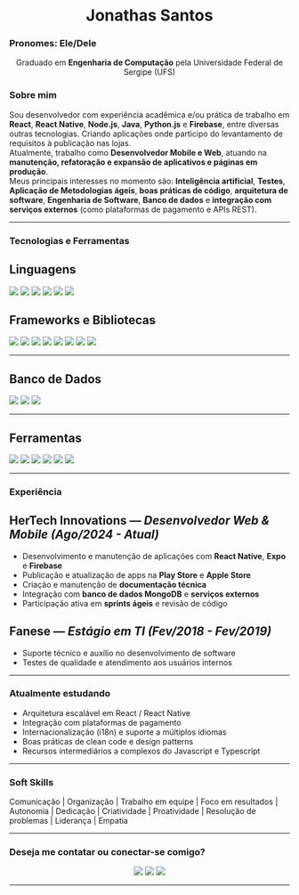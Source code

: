 <h1 align="center">Jonathas Santos</h1>
<h3 align="left"> Pronomes: Ele/Dele </h1>

<p align="center">
  Graduado em <strong>Engenharia de Computação</strong> pela Universidade Federal de Sergipe (UFS)
</p>

### Sobre mim
Sou desenvolvedor com experiência acadêmica e/ou prática de trabalho em **React**, **React Native**, **Node.js**, **Java**, **Python.js** e **Firebase**, entre diversas outras tecnologias. Criando aplicações onde participo do levantamento de requisitos à publicação nas lojas.  
Atualmente, trabalho como **Desenvolvedor Mobile e Web**, atuando na **manutenção, refatoração e expansão de aplicativos e páginas em produção**.  
Meus principais interesses no momento são: **Inteligência artificial**, **Testes**, **Aplicação de Metodologias ágeis**, **boas práticas de código**, **arquitetura de software**, **Engenharia de Software**, **Banco de dados** e **integração com serviços externos** (como plataformas de pagamento e APIs REST).

---

### Tecnologias e Ferramentas

## Linguagens
<p align="left">
  <img src="https://img.shields.io/badge/JavaScript-F7DF1E?style=for-the-badge&logo=javascript&logoColor=black"/>
  <img src="https://img.shields.io/badge/TypeScript-3178C6?style=for-the-badge&logo=typescript&logoColor=white"/>
  <img src="https://img.shields.io/badge/Java-ED8B00?style=for-the-badge&logo=openjdk&logoColor=white"/>
  <img src="https://img.shields.io/badge/Python-3776AB?style=for-the-badge&logo=python&logoColor=white"/>
  <img src="https://img.shields.io/badge/C-00599C?style=for-the-badge&logo=c&logoColor=white"/>
  <img src="https://img.shields.io/badge/C++-00599C?style=for-the-badge&logo=cplusplus&logoColor=white"/>
</p>

## Frameworks e Bibliotecas
<p align="left">
  <img src="https://img.shields.io/badge/React-61DAFB?style=for-the-badge&logo=react&logoColor=black"/>
  <img src="https://img.shields.io/badge/React_Native-20232A?style=for-the-badge&logo=react&logoColor=61DAFB"/>
  <img src="https://img.shields.io/badge/Node.js-339933?style=for-the-badge&logo=node.js&logoColor=white"/>
  <img src="https://img.shields.io/badge/Express-000000?style=for-the-badge&logo=express&logoColor=white"/>
  <img src="https://img.shields.io/badge/Expo-000020?style=for-the-badge&logo=expo&logoColor=white"/>
  <img src="https://img.shields.io/badge/Firebase-FFCA28?style=for-the-badge&logo=firebase&logoColor=black"/>
  <img src="https://img.shields.io/badge/Tailwind_CSS-38B2AC?style=for-the-badge&logo=tailwind-css&logoColor=white"/>
  <img src="https://img.shields.io/badge/Spring_Boot-6DB33F?style=for-the-badge&logo=springboot&logoColor=white"/>
</p>

---

## Banco de Dados
<p align="left">
  <img src="https://img.shields.io/badge/MongoDB-4EA94B?style=for-the-badge&logo=mongodb&logoColor=white"/>
  <img src="https://img.shields.io/badge/MySQL-4479A1?style=for-the-badge&logo=mysql&logoColor=white"/>
  <img src="https://img.shields.io/badge/Firebase_DB-FFCA28?style=for-the-badge&logo=firebase&logoColor=black"/>
</p>

---

## Ferramentas
<p align="left">
  <img src="https://img.shields.io/badge/Git-F05033?style=for-the-badge&logo=git&logoColor=white"/>
  <img src="https://img.shields.io/badge/GitHub-181717?style=for-the-badge&logo=github&logoColor=white"/>
  <img src="https://img.shields.io/badge/GitLab-FC6D26?style=for-the-badge&logo=gitlab&logoColor=white"/>
  <img src="https://img.shields.io/badge/Azure_DevOps-0078D7?style=for-the-badge&logo=azure-devops&logoColor=white"/>
  <img src="https://img.shields.io/badge/Insomnia-4000BF?style=for-the-badge&logo=insomnia&logoColor=white"/>
  <img src="https://img.shields.io/badge/Android_Studio-3DDC84?style=for-the-badge&logo=android-studio&logoColor=white"/>
</p>

---

### Experiência

## **HerTech Innovations** — *Desenvolvedor Web & Mobile (Ago/2024 - Atual)*
- Desenvolvimento e manutenção de aplicações com **React Native**, **Expo** e **Firebase**
- Publicação e atualização de apps na **Play Store** e **Apple Store**
- Criação e manutenção de **documentação técnica**
- Integração com **banco de dados MongoDB** e **serviços externos**
- Participação ativa em **sprints ágeis** e revisão de código

## **Fanese** — *Estágio em TI (Fev/2018 - Fev/2019)*
- Suporte técnico e auxílio no desenvolvimento de software  
- Testes de qualidade e atendimento aos usuários internos

---

### Atualmente estudando
-  Arquitetura escalável em React / React Native  
-  Integração com plataformas de pagamento  
-  Internacionalização (i18n) e suporte a múltiplos idiomas  
-  Boas práticas de clean code e design patterns
-  Recursos intermediários a complexos do Javascript e Typescript

---

### Soft Skills
 Comunicação  |  Organização  |  Trabalho em equipe  |  Foco em resultados  |  Autonomia  |  Dedicação  |  Criatividade  | 
 Proatividade |  Resolução de problemas  |  Liderança  |  Empatia  

---

### Deseja me contatar ou conectar-se comigo?

<p align="center">
  <a href="mailto:kjonathas@live.com"><img src="https://img.shields.io/badge/Email-0078D4?style=for-the-badge&logo=gmail&logoColor=white" /></a>
  <a href="https://www.linkedin.com/in/jonathas-ec/"><img src="https://img.shields.io/badge/LinkedIn-0A66C2?style=for-the-badge&logo=linkedin&logoColor=white" /></a>
  <a href="https://portfolio-jonathas.vercel.app/"><img src="https://img.shields.io/badge/Portfólio-000000?style=for-the-badge&logo=vercel&logoColor=white" /></a>
</p>

---
